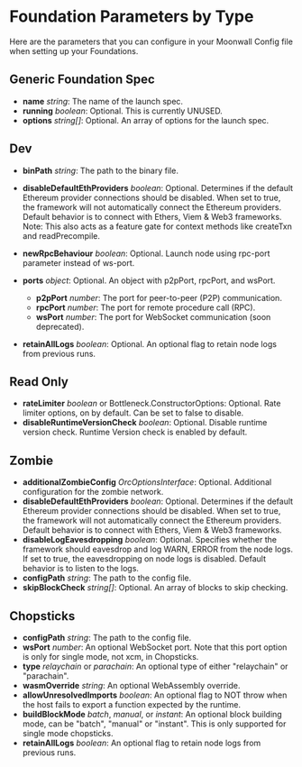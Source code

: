 # Foundation Parameters by Type

Here are the parameters that you can configure in your Moonwall Config file when setting up your Foundations.

## Generic Foundation Spec

- **name** *string*: The name of the launch spec.
- **running** *boolean*: Optional. This is currently UNUSED.
- **options** *string[]*: Optional. An array of options for the launch spec.

## Dev

- **binPath** *string*: The path to the binary file.
- **disableDefaultEthProviders** *boolean*: Optional. Determines if the default Ethereum provider connections should be disabled. When set to true, the framework will not automatically connect the Ethereum providers. Default behavior is to connect with Ethers, Viem & Web3 frameworks. Note: This also acts as a feature gate for context methods like createTxn and readPrecompile.
- **newRpcBehaviour** *boolean*: Optional. Launch node using rpc-port parameter instead of ws-port.

- **ports** *object*: Optional. An object with p2pPort, rpcPort, and wsPort.
	- **p2pPort** *number*: The port for peer-to-peer (P2P) communication.
	- **rpcPort** *number*: The port for remote procedure call (RPC).
	- **wsPort** *number*: The port for WebSocket communication (soon deprecated).

- **retainAllLogs** *boolean*: Optional. An optional flag to retain node logs from previous runs.

## Read Only 

- **rateLimiter** *boolean* or Bottleneck.ConstructorOptions: Optional. Rate limiter options, on by default. Can be set to false to disable.
- **disableRuntimeVersionCheck** *boolean*: Optional. Disable runtime version check. Runtime Version check is enabled by default.


## Zombie

- **additionalZombieConfig** *OrcOptionsInterface*: Optional. Additional configuration for the zombie network.
- **disableDefaultEthProviders** *boolean*: Optional. Determines if the default Ethereum provider connections should be disabled. When set to true, the framework will not automatically connect the Ethereum providers. Default behavior is to connect with Ethers, Viem & Web3 frameworks.
- **disableLogEavesdropping** *boolean*: Optional. Specifies whether the framework should eavesdrop and log WARN, ERROR from the node logs. If set to true, the eavesdropping on node logs is disabled. Default behavior is to listen to the logs.
- **configPath** *string*: The path to the config file.
- **skipBlockCheck** *string[]*: Optional. An array of blocks to skip checking.


## Chopsticks

- **configPath** *string*: The path to the config file.
- **wsPort** *number*: An optional WebSocket port. Note that this port option is only for single mode, not xcm, in Chopsticks.
- **type** *relaychain* or *parachain*:  An optional type of either "relaychain" or "parachain".
- **wasmOverride** *string*: An optional WebAssembly override.
- **allowUnresolvedImports** *boolean*: An optional flag to NOT throw when the host fails to export a function expected by the runtime.
- **buildBlockMode** *batch*, *manual*, or *instant*: An optional block building mode, can be "batch", "manual" or "instant". This is only supported for single mode chopsticks.
- **retainAllLogs** *boolean*: An optional flag to retain node logs from previous runs.